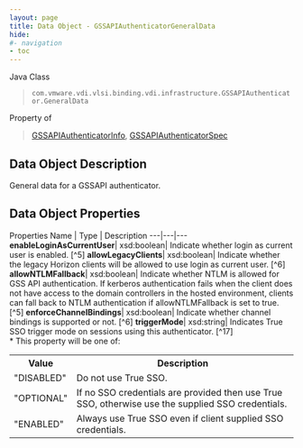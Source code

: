 ```yaml
---
layout: page
title: Data Object - GSSAPIAuthenticatorGeneralData
hide:
#- navigation
- toc
---
```






Java Class
> `com.vmware.vdi.vlsi.binding.vdi.infrastructure.GSSAPIAuthenticator.GeneralData`

Property of
> [GSSAPIAuthenticatorInfo](vdi.infrastructure.GSSAPIAuthenticator.GSSAPIAuthenticatorInfo.md#field_detail), [GSSAPIAuthenticatorSpec](vdi.infrastructure.GSSAPIAuthenticator.GSSAPIAuthenticatorSpec.md#field_detail)


## Data Object Description

General data for a GSSAPI authenticator.

## Data Object Properties
Properties
Name |  Type |  Description
---|---|---
**enableLoginAsCurrentUser**|  xsd:boolean|  Indicate whether login as current user is enabled. [^5]
**allowLegacyClients**|  xsd:boolean|  Indicate whether the legacy Horizon clients will be allowed to use login as current user. [^6]
**allowNTLMFallback**|  xsd:boolean|  Indicate whether NTLM is allowed for GSS API authentication. If kerberos authentication fails when the client does not have access to the domain controllers in the hosted environment, clients can fall back to NTLM authentication if allowNTLMFallback is set to true. [^5]
**enforceChannelBindings**|  xsd:boolean|  Indicate whether channel bindings is supported or not. [^6]
**triggerMode**|  xsd:string|  Indicates True SSO trigger mode on sessions using this authenticator. [^17]<br>* This property will be one of:<br><table><tr><th>Value</th><th>Description</th></tr><tr><td>"DISABLED"</td><td>Do not use True SSO.</td></tr><tr><td>"OPTIONAL"</td><td>If no SSO credentials are provided then use True SSO, otherwise use the supplied SSO credentials.</td></tr><tr><td>"ENABLED"</td><td>Always use True SSO even if client supplied SSO credentials.</td></tr></table>


 
